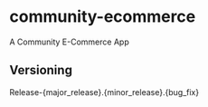 # community-ecommerce
A Community E-Commerce App

## Versioning
Release-{major_release}.{minor_release}.{bug_fix}
